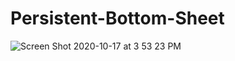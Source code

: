 # Persistent-Bottom-Sheet

![Screen Shot 2020-10-17 at 3 53 23 PM](https://user-images.githubusercontent.com/19615296/96354933-0ed3dc80-1091-11eb-9e5f-403fbbbed91b.png)
